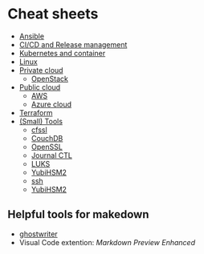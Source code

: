 Cheat sheets
============

* [Ansible](ansible/)
* [CI/CD and Release management](cicd/README.md)
* [Kubernetes and container](k8s_and_container/README.md)
* [Linux](linux/)
* [Private cloud](private_cloud)
  * [OpenStack](private_cloud/OpenStack/main.md)
* [Public cloud](public_cloud)
  * [AWS](aws/README.md)
  * [Azure cloud](azure/)
* [Terraform](terraform/)
* [(Small) Tools](tools/)
  * [cfssl](tools/cfssl.md)
  * [CouchDB](tools/couchdb.md)
  * [OpenSSL](tools/openssl.md)
  * [Journal CTL](tool/journalctl.md)
  * [LUKS](tools/luks.md)
  * [YubiHSM2](tools/yubihsm2.md)
  * [ssh](tools/ssh.md)
  * [YubiHSM2](yubihsm2/yubihsm2.md)

Helpful tools for makedown
--------------------------

* [ghostwriter](http://github.com/wereturtle/ghostwriter)
* Visual Code extention: *Markdown Preview Enhanced*